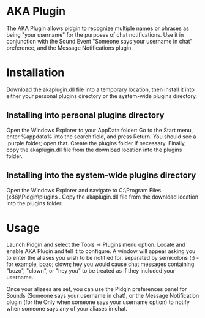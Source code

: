 AKA Plugin
==========

The AKA Plugin allows pidgin to recognize multiple names or phrases as being "your username" for the purposes of chat notifications. Use it in conjunction with the Sound Event "Someone says your username in chat" preference, and the Message Notifications plugin.

Installation
============

Download the akaplugin.dll file into a temporary location, then install it into either your personal plugins directory or the system-wide plugins directory.

Installing into personal plugins directory
------------------------------------------

Open the Windows Explorer to your AppData folder: Go to the Start menu, enter %appdata% into the search field, and press Return. You should see a .purple folder; open that. Create the plugins folder if necessary. Finally, copy the akaplugin.dll file from the download location into the plugins folder.

Installing into the system-wide plugins directory
-------------------------------------------------

Open the Windows Explorer and navigate to C:\Program Files (x86)\Pidgin\plugins . Copy the akaplugin.dll file from the download location into the plugins folder.

Usage
=====

Launch Pidgin and select the Tools → Plugins menu option. Locate and enable AKA Plugin and tell it to configure. A window will appear asking you to enter the aliases you wish to be notified for, separated by semicolons (;) - for example, bozo; clown; hey you would cause chat messages containing "bozo", "clown", or "hey you" to be treated as if they included your username.

Once your aliases are set, you can use the Pidgin preferences panel for Sounds (Someone says your username in chat), or the Message Notification plugin (for the Only when someone says your username option) to notify when someone says any of your aliases in chat.
